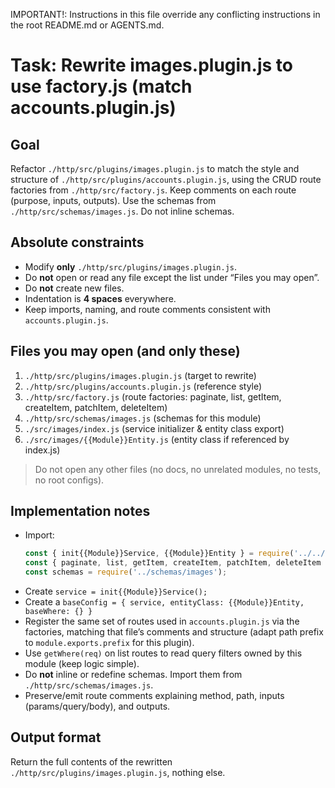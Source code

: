 IMPORTANT!: Instructions in this file override any conflicting instructions in the root README.md or AGENTS.md.

# Task: Rewrite images.plugin.js to use factory.js (match accounts.plugin.js)

## Goal
Refactor `./http/src/plugins/images.plugin.js` to match the style and structure of `./http/src/plugins/accounts.plugin.js`, using the CRUD route factories from `./http/src/factory.js`. Keep comments on each route (purpose, inputs, outputs). Use the schemas from `./http/src/schemas/images.js`. Do not inline schemas.

## Absolute constraints
- Modify **only** `./http/src/plugins/images.plugin.js`.
- Do **not** open or read any file except the list under “Files you may open”.
- Do **not** create new files.
- Indentation is **4 spaces** everywhere.
- Keep imports, naming, and route comments consistent with `accounts.plugin.js`.

## Files you may open (and only these)
1. `./http/src/plugins/images.plugin.js`        (target to rewrite)  
2. `./http/src/plugins/accounts.plugin.js`         (reference style)  
3. `./http/src/factory.js`                         (route factories: paginate, list, getItem, createItem, patchItem, deleteItem)  
4. `./http/src/schemas/images.js`              (schemas for this module)  
5. `./src/images/index.js`                     (service initializer & entity class export)  
6. `./src/images/{{Module}}Entity.js`          (entity class if referenced by index.js)  

> Do not open any other files (no docs, no unrelated modules, no tests, no root configs).

## Implementation notes
- Import:
    ```js
    const { init{{Module}}Service, {{Module}}Entity } = require('../../src/images');
    const { paginate, list, getItem, createItem, patchItem, deleteItem } = require('../factory');
    const schemas = require('../schemas/images');
    ```
- Create `service = init{{Module}}Service();`
- Create a `baseConfig = { service, entityClass: {{Module}}Entity, baseWhere: {} }`
- Register the same set of routes used in `accounts.plugin.js` via the factories, matching that file’s comments and structure (adapt path prefix to `module.exports.prefix` for this plugin).
- Use `getWhere(req)` on list routes to read query filters owned by this module (keep logic simple).
- Do **not** inline or redefine schemas. Import them from `./http/src/schemas/images.js`.
- Preserve/emit route comments explaining method, path, inputs (params/query/body), and outputs.

## Output format
Return the full contents of the rewritten `./http/src/plugins/images.plugin.js`, nothing else.